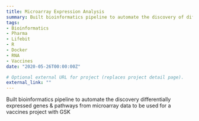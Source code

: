 ```yaml
---
title: Microarray Expression Analysis
summary: Built bioinformatics pipeline to automate the discovery of differentially expressed genes & pathways from microarray data
tags:
- Bioinformatics
- Pharma
- Lifebit
- R
- Docker
- RNA
- Vaccines
date: "2020-05-26T00:00:00Z"

# Optional external URL for project (replaces project detail page).
external_link: ""
---
```


Built bioinformatics pipeline to automate the discovery differentially expressed genes & pathways from microarray data to be used for a vaccines project with GSK
